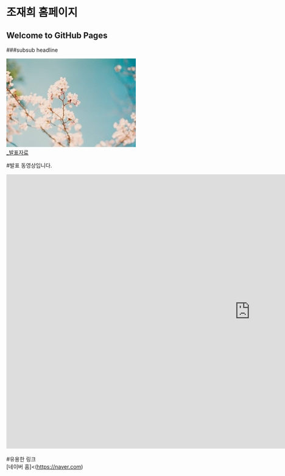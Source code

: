 # 조재희 홈페이지
## Welcome to GitHub Pages
###subsub headline

<img src="다운로드.jfif"/><br>
[_발표자료](/ch1.Github(1).pdf)<br>

#발표 동영상입니다.
<iframe width="1280" height="720" src="https://www.youtube.com/embed/3rsrXXaXFe0" title="YouTube video player" frameborder="0" allow="accelerometer; autoplay; clipboard-write; encrypted-media; gyroscope; picture-in-picture" allowfullscreen></iframe>

#유용한 링크<br>
[네이버 홈]<(https://naver.com)

